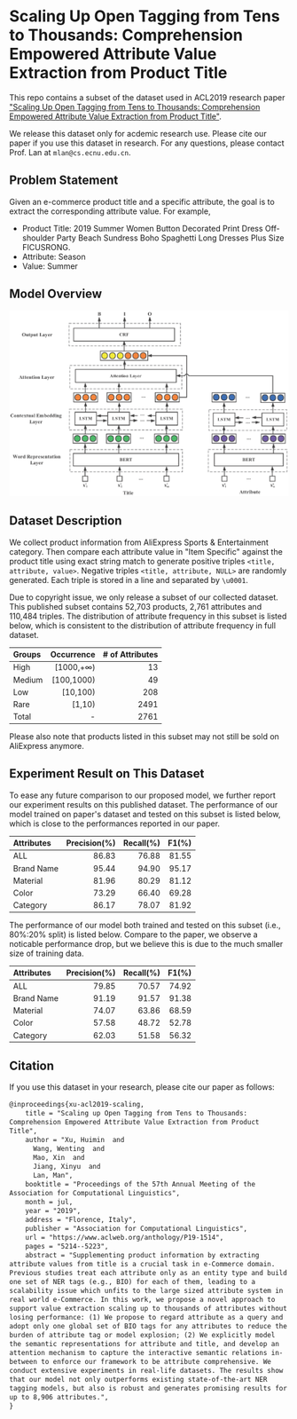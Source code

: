 # Scaling Up Open Tagging from Tens to Thousands: Comprehension Empowered Attribute Value Extraction from Product Title 
This repo contains a subset of the dataset used in ACL2019 research paper ["Scaling Up Open Tagging from Tens to Thousands: Comprehension Empowered Attribute Value Extraction from Product Title"](url).

We release this dataset only for acdemic research use. Please cite our paper if you use this dataset in research. For any questions, please contact Prof. Lan at `mlan@cs.ecnu.edu.cn`. 


## Problem Statement
Given an e-commerce product title and a specific attribute, the goal is to extract the corresponding attribute value. For example,  

* Product Title: 2019 Summer Women Button Decorated Print Dress Off-shoulder Party Beach Sundress Boho Spaghetti Long Dresses Plus Size FICUSRONG.
* Attribute: Season
* Value: Summer


## Model Overview
<img src="model.png">


## Dataset Description
We collect product information from AliExpress Sports & Entertainment category. Then compare each attribute value in "Item Specific" against the product title using exact string match to generate positive triples `<title, attribute, value>`. Negative triples `<title, attribute, NULL>` are randomly generated. Each triple is stored in a line and separated by `\u0001`. 

Due to copyright issue, we only release a subset of our collected dataset. This published subset contains 52,703 products, 2,761 attributes and 110,484 triples. The distribution of attribute frequency in this subset is listed below, which is consistent to the distribution of attribute frequency in full dataset.

| Groups | Occurrence | # of Attributes |
| :------| ------: | ------: |
| High | [1000,+∞) | 13 |
| Medium | [100,1000) | 49 |
| Low | [10,100) | 208 |
| Rare | [1,10) | 2491 |
| Total | - | 2761 |

Please also note that products listed in this subset may not still be sold on AliExpress anymore.



## Experiment Result on This Dataset
To ease any future comparison to our proposed model, we further report our experiment results on this published dataset.
The performance of our model trained on paper's dataset and tested on this subset is listed below, which is close to the performances reported in our paper.

| Attributes | Precision(%) | Recall(%) | F1(%) |
| :------| ------: | ------: | ------: |
| ALL | 86.83 | 76.88 | 81.55 |
| Brand Name | 95.44 | 94.90 | 95.17 |
| Material | 81.96 | 80.29 | 81.12 |
| Color | 73.29 | 66.40 | 69.28 |
| Category | 86.17 | 78.07 | 81.92 |


The performance of our model both trained and tested on this subset (i.e., 80%:20% split) is listed below. Compare to the paper, we observe a noticable performance drop, but we believe this is due to the much smaller size of training data.

| Attributes | Precision(%) | Recall(%) | F1(%) |
| :------| ------: | ------: | ------: |
| ALL | 79.85 | 70.57 | 74.92 |
| Brand Name | 91.19 | 91.57 | 91.38 |
| Material | 74.07 | 63.86 | 68.59 |
| Color | 57.58 | 48.72 | 52.78 |
| Category | 62.03 | 51.58 | 56.32 |


## Citation
If you use this dataset in your research, please cite our paper as follows:

```
@inproceedings{xu-acl2019-scaling,
    title = "Scaling up Open Tagging from Tens to Thousands: Comprehension Empowered Attribute Value Extraction from Product Title",
    author = "Xu, Huimin  and
      Wang, Wenting  and
      Mao, Xin  and
      Jiang, Xinyu  and
      Lan, Man",
    booktitle = "Proceedings of the 57th Annual Meeting of the Association for Computational Linguistics",
    month = jul,
    year = "2019",
    address = "Florence, Italy",
    publisher = "Association for Computational Linguistics",
    url = "https://www.aclweb.org/anthology/P19-1514",
    pages = "5214--5223",
    abstract = "Supplementing product information by extracting attribute values from title is a crucial task in e-Commerce domain. Previous studies treat each attribute only as an entity type and build one set of NER tags (e.g., BIO) for each of them, leading to a scalability issue which unfits to the large sized attribute system in real world e-Commerce. In this work, we propose a novel approach to support value extraction scaling up to thousands of attributes without losing performance: (1) We propose to regard attribute as a query and adopt only one global set of BIO tags for any attributes to reduce the burden of attribute tag or model explosion; (2) We explicitly model the semantic representations for attribute and title, and develop an attention mechanism to capture the interactive semantic relations in-between to enforce our framework to be attribute comprehensive. We conduct extensive experiments in real-life datasets. The results show that our model not only outperforms existing state-of-the-art NER tagging models, but also is robust and generates promising results for up to 8,906 attributes.",
}
```

